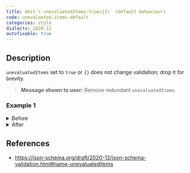 ```yaml
---
title: Omit \`unevaluatedItems:true/{}\` (default behaviour)
code: unevaluated-items-default
categories: style
dialects: 2020-12
autofixable: true
---
```


## Description
`unevaluatedItems` set to `true` or `{}` does not change validation; drop it for brevity.

> **Message shown to user:**
> Remove redundant `unevaluatedItems`.

### Example 1
<details><summary>Before</summary>
```json
{
  "type": "array",
  "unevaluatedItems": true
}
```
</details>

<details><summary>After</summary>
```json
{
  "type": "array"
}
```
</details>

## References
* <https://json-schema.org/draft/2020-12/json-schema-validation.html#name-unevaluateditems>
